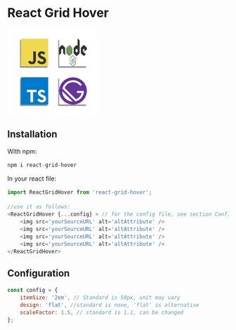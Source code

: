 # React Grid Hover

![](ReactGridHoverAnimation.gif)

## Installation
With npm:
```javascript
npm i react-grid-hover
```

In your react file:
```javascript
import ReactGridHover from 'react-grid-hover';

//use it as follows:
<ReactGridHover {...config} > // for the config file, see section Configuration below
    <img src='yourSourceURL' alt='altAttribute' />
    <img src='yourSourceURL' alt='altAttribute' />
    <img src='yourSourceURL' alt='altAttribute' />
    <img src='yourSourceURL' alt='altAttribute' />
</ReactGridHover>
```

## Configuration
```javascript
const config = {
	itemSize: '2em', // Standard is 50px, unit may vary
	design: 'flat', //standard is none, 'flat' is alternative
    scaleFactor: 1.5, // standard is 1.1, can be changed
};
```